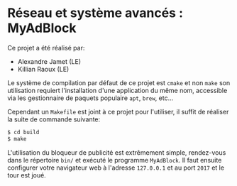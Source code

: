 # Réseau et système avancés : MyAdBlock #

Ce projet a été réalisé par:
 - Alexandre Jamet (LE)
 - Killian Raoux (LE)

Le système de compilation par défaut de ce projet est `cmake` et non `make`
son utilisation requiert l'installation d'une application du même nom, accessible
via les gestionnaire de paquets populaire `apt`, `brew`, etc...

Cependant un `Makefile` est joint à ce projet pour l'utiliser, il suffit de
réaliser la suite de commande suivante:

```sh
$ cd build
$ make
```

L'utilisation du bloqueur de publicité est extrêmement simple, rendez-vous dans
le répertoire `bin/` et exécuté le programme `MyAdBlock`. Il faut ensuite
configurer votre navigateur web à l'adresse `127.0.0.1` et au port `2017` et le
tour est joué.
